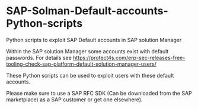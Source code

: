 # SAP-Solman-Default-accounts-Python-scripts
Python scripts to exploit SAP Default accounts in SAP solution Manager

Within the SAP solution Manager some accounts exist with default passwords. For details see https://protect4s.com/erp-sec-releases-free-tooling-check-sap-platform-default-solution-manager-users/

These Python scripts can be used to exploit users with these default accounts.

Please make sure to use a SAP RFC SDK (Can be downloaded from the SAP marketplace) as a SAP customer or get one elsewhere).
